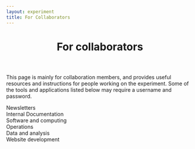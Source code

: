 ```yaml
---
layout: experiment
title: For Collaborators
---
```


<div class="container-fluid" id="top">
<div class="row">
<div class="col-xs-9">

<div id="intro">
<header class="post-header">
<h1 class="post-title text-center">For collaborators</h1>
</header>

This page is mainly for collaboration members, and provides useful resources and instructions for people working on the experiment. Some of the tools and applications listed below may require a username and password.
</div>

<div id="newsletter" style="display:none">
<header class="post-header">
<h1 class="post-title text-center">Newsletters</h1>
</header>
<p>Newsletters</p>
</div>

<div id="docs" style="display:none">
<header class="post-header">
<h1 class="post-title text-center">Internal documentation</h1>
</header>
<p>For technical notes etc, see [DocDB](http://nile.hep.utexas.edu/DocDB/). Contact the ? to set up an account.</p>
</div>

<div id="software" style="display:none">
<header class="post-header">
<h1 class="post-title text-center">Software and computing</h1>
</header>
All software is available under {% include icon-github.html username=site.github_username %}

The main software package for offline work is [Falaise](https://github.com/SuperNEMO-DBD/Falaise).
A guide to installing Falaise on Linux and macOS platforms is available through the dedicated
[Homebrew package manager and repo](https://github.com/SuperNEMO-DBD/homebrew-cadfael)
A starter guide to the core simulation, reconstruction and analysis tools available in Falaise
[can be found here](Falaise).

Please note that the documentation is always under development, so feature requests
or contributions are welcome. For installation related issues when using `brew`,
use the [homebrew-cadfael Issue Tracker](https://github.com/SuperNEMO-DBD/homebrew-cadfael/issues).
For all issues relating to using Falaise, or installing/developing it locally, [raise an issue on the Falaise tracker](https://github.com/SuperNEMO-DBD/Falaise/issues)
</div>

<div id="web" style="display:none">
<header class="post-header">
<h1 class="post-title text-center">Website development</h1>
</header>

These pages are a test of using [GitHub Pages](https://pages.github.com) to create a static website.
The sections below are simply to test out some of the features of the main tools:

- [Jekyll](https://jekyllrb.com) as the site generation engine
- [GitHub Pages](https://pages.github.com) for hosting
- [GFM](https://guides.github.com/features/mastering-markdown/) and [Kramdown](https://kramdown.gettalong.org) for writing/parsing text
- [MathJax](https://www.mathjax.org) for rendering math

We also want to see how this file renders in GitHub's online editor.

### Building locally
The website generated by Jekyll can be built and served locally to test changes
without making commits upstream. Note that GitHub Pages has a soft limit of
10 rebuilds per hour. Provided you have an install of Ruby 2 or better
,including the development headers and library, the workflow is:

```console
$ git clone https://github.com/supernemo-dbd/supernemo-dbd.github.io
$ cd supernemo-dbd.github.io
$ ./snjekyll serve
```

The last command will download and setup the local Jekyll instance, and
start a local isolated webserver at `http://127.0.0.1:4000`. Simply point
your favoured browser to this address to view the generated site.

The server runs in the foreground and watches the site sources for changes
(for example, `index.md`). When a file changes, the server will rebuild the
site automatically, so simply refresh your browser to see the resultant
regenerated site. For example, try making some changes to `index.md`
The server may be shutdown at any point using `Ctrl-C`.

Further information on tasks available from `snjekyll` can be seen by
running

```console
$ ./snjekyll help
```

Alternately, if you already have a custom Ruby install, e.g. with Home/Linuxbrew
you can do

```console
$ git clone {{ site.github.repository_url }}
$ cd {{ site.github.repository_name }}
$ gem install bundler
$ bundle install
$ bundle exec jekyll serve
```

In both workflows, the `xz` package installed by Home/Linuxbrew is not
compatible with the `nokogiri` gem required by Jekyll, and will cause
compiliation of the gem to fail. `snjekyll` will issue a warning about this,
but will not take further action. To work around this issue, either do
`brew unlink xz` or remove Home/Linuxbrew settings from your environment.
The latter may not be possible if you have Homebrew installed in `/usr/local`



### Can we use MathJax and $$\LaTeX$$?

MathJax can support inline math, e.g. $$ 1/x^2 $$, and block equations:

$$
e^{i\pi} + 1 = 0
$$

like the above. Numbered equations, using the AMS math environment:

$$
\begin{equation}
E = mc^2
\label{einstein}
\end{equation}
$$

This should allow a reference (see Equation $$\eqref{einstein}$$) to be inserted.


### Can we use code blocks?
Here's C++:

```cpp
#include <iostream>

int main() {
std::cout << "Hello World\n";
}
```

and some Python:

```python
import os
print('Hello World')
```


### Support or Contact
Having trouble with Pages? Check out our [documentation](https://help.github.com/pages) or [contact support](https://github.com/contact) and we’ll help you sort it out.

</div>

<div id="ops" style="display:none">
<header class="post-header">
<h1 class="post-title text-center">Operations</h1>
</header>


Getting an account on the CCLyon computing cluster
--------------------------------------------------
If you want to take part in the Monte Carlo Challenge 1 you will need an account on the CCLyon cluster to produce and access the data.

If you already have one, make sure you can access it (and contact <a href="mailto:lemiere@lpccaen.in2p3.fr">Yves</a> if you can't). If need an account follow this procedure:

- Visit [this page](https://cctools.in2p3.fr/cclogon/) and fill the form
- In Step 1 choose "Foreign collaborators" as Department and laboratory
- In Step 2 choose "nemo" as group and give a date 3 years from now for the Account's expiration date (leave blank if you have a permanent position)
- In Step 3 download the form, sign in and send it to <a href="mailto:lemiere@lpccaen.in2p3.fr">Yves</a>

You should receive your account information in a few days.

</div>

<div id="analysis" style="display:none">
<header class="post-header">
<h1 class="post-title text-center">Data and analysis</h1>
</header>

A work-in-progress collection of SuperNEMO and NEMO-3 analysis code is available in the [AllAnalyses](https://github.com/SuperNEMO-DBD/AllAnalyses) repository under {% include icon-github.html username=site.github_username %}.

</div>

</div>

<div class="col-xs-3">
    
<div class="square" style="background-color:var(--first-color);" id="newsletter_btn">
<div class="content">
<div class="table">
<div class="table-cell" >
Newsletters
</div>
</div>
</div>
</div>

<div class="square" style="background-color:var(--second-color);" id="docs_btn">
<div class="content">
<div class="table">
<div class="table-cell">
Internal Documentation
</div>
</div>
</div>
</div>

<div class="square" style="background-color:var(--third-color);" id="software_btn">
<div class="content">
<div class="table">
<div class="table-cell">
Software and computing
</div>
</div>
</div>
</div>

<div class="square" style="background-color:var(--fifth-color);" id="ops_btn">
<div class="content">
<div class="table">
<div class="table-cell">
Operations
</div>
</div>
</div>
</div>

<div class="square" style="background-color:var(--sixth-color);" id="analysis_btn">
<div class="content">
<div class="table">
<div class="table-cell">
Data and analysis
</div>
</div>
</div>
</div>

<div class="square" style="background-color:var(--sixth-color);" id="web_btn">
<div class="content">
<div class="table">
<div class="table-cell">
Website development
</div>
</div>
</div>
</div>

</div>

</div>
</div>






